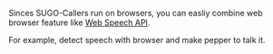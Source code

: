 Sinces SUGO-Callers run on browsers, you can easliy combine web browser feature like [Web Speech API][html5_speech_api_url].

For example, detect speech with browser and make pepper to talk it.

[html5_speech_api_url]: https://developer.mozilla.org/en-US/docs/Web/API/Web_Speech_API
